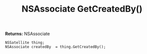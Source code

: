 ﻿---
uid: crmscript_ref_NSSatellite_GetCreatedBy
title: NSAssociate GetCreatedBy()
intellisense: NSSatellite.GetCreatedBy
keywords: NSSatellite, GetCreatedBy
so.topic: reference
---



**Returns:** NSAssociate


```crmscript
NSSatellite thing;
NSAssociate createdBy  = thing.GetCreatedBy();
```


